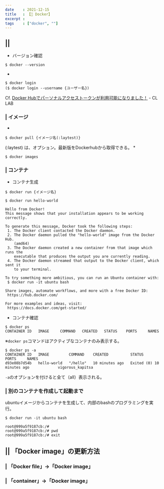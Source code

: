 ```yaml
---
date    : 2021-12-15
title   : 【🐳 Docker】
excerpt : 
tags    : ["docker", ""]
---
```


## || 

* バージョン確認
```shell
$ docker --version
```

* 
```shell
$ docker login
($ docker login --username {ユーザー名})
```
Cf. [Docker Hubでパーソナルアクセストークンが利用可能になりました！](https://www.creationline.com/lab/29979) - CL LAB

### | イメージ
* 
```shell
$ docker pull {イメージ名(:laytest)}
```
(:laytest) は、オプション。最新版をDockerhubから取得できる。
* 
```shell
$ docker images
```

### | コンテナ
* コンテナ生成
```shell
$ docker run {イメージ名}
```

```shell
$ docker run hello-world

Hello from Docker!
This message shows that your installation appears to be working correctly.

To generate this message, Docker took the following steps:
 1. The Docker client contacted the Docker daemon.
 2. The Docker daemon pulled the "hello-world" image from the Docker Hub.
    (amd64)
 3. The Docker daemon created a new container from that image which runs the
    executable that produces the output you are currently reading.
 4. The Docker daemon streamed that output to the Docker client, which sent it
    to your terminal.

To try something more ambitious, you can run an Ubuntu container with:
 $ docker run -it ubuntu bash

Share images, automate workflows, and more with a free Docker ID:
 https://hub.docker.com/

For more examples and ideas, visit:
 https://docs.docker.com/get-started/
```

* コンテナ確認
```shell
$ docker ps
CONTAINER ID   IMAGE     COMMAND   CREATED   STATUS    PORTS     NAMES
```
※`docker ps`コマンドはアクティブなコンテナのみ表示する。

```shell
$ docker ps -a
CONTAINER ID   IMAGE         COMMAND    CREATED          STATUS                      PORTS     NAMES
d93e08b7d54b   hello-world   "/hello"   10 minutes ago   Exited (0) 10 minutes ago             vigorous_kapitsa
```

`-a`のオプションを付けると全て（all）表示される。


### | 別のコンテナを作成して起動まで 
ubuntuイメージからコンテナを生成して、内部のbashのプログラミングを実行。
```shell
$ docker run -it ubuntu bash

root@999a5f9187cb:/# 
root@999a5f9187cb:/# pwd
root@999a5f9187cb:/# exit
```

## || 「Docker image」の更新方法
### | 「Docker file」→「Docker image」

### | 「container」→「Docker image」











